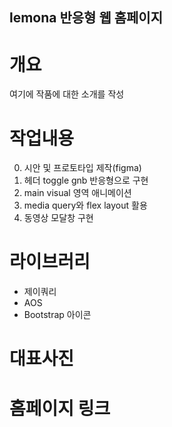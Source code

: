 ## lemona 반응형 웹 홈페이지

# 개요
여기에 작품에 대한 소개를 작성

# 작업내용
0. 시안 및 프로토타입 제작(figma)
1. 헤더 toggle gnb 반응형으로 구현
2. main visual 영역 애니메이션
3. media query와 flex layout 활용
4. 동영상 모달창 구현

# 라이브러리
- 제이쿼리
- AOS
- Bootstrap 아이콘

# 대표사진

# 홈페이지 링크
